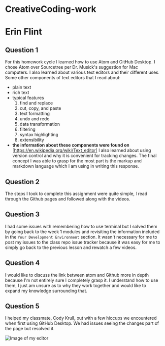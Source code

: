 # CreativeCoding-work

# Erin Flint
## Question 1
For this homework cycle I learned how to use Atom and GitHub Desktop. I chose Atom over Sourcetree per Dr. Musick's suggestion for Mac computers. I also learned about various text editors and their different uses.
Some other components of text editors that I read about:
- plain text
- rich text
- typical features
  1. find and replace
  2. cut, copy, and paste
  3. text formatting
  4. undo and redo
  5. data transformation
  6. filtering
  7. syntax highlighting
  8. extensibility
- **the information about these components were found on** [https://en.wikipedia.org/wiki/Text_editor]
I also learned about using version control and why it is convenient for tracking changes. The final concept I was able to grasp for the most part is the markup and markdown language which I am using in writing this response.
## Question 2
The steps I took to complete this assignment were quite simple, I read through the Github pages and followed along with the videos.
## Question 3
I had some issues with remembering how to use terminal but I solved them by going back to the week 1 modules and revisiting the information included in the `Your Development Environment` section. It wasn't necessary for me to post my issues to the class repo issue tracker because it was easy for me to simply go back to the previous lesson and rewatch a few videos.
## Question 4
I would like to discuss the link between atom and Github more in depth because I'm not entirely sure I completely grasp it. I understand how to use them, I just am unsure as to why they work together and would like to expand my knowledge surrounding that.
## Question 5
I helped my classmate, Cody Krull, out with a few hiccups we encountered when first using GitHub Desktop. We had issues seeing the changes part of the page but resolved it.

 ![Image of my editor](Erin-Flint-Atom-Screenshot)

